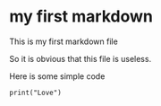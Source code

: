<!--
 * @Author: Rover
 * @Date: 2019-11-26 22:05:32
 * @LastEditors: Rover
 * @LastEditTime: 2019-11-26 22:11:20
 -->

# my first markdown

This is my first markdown file

So it is obvious that this file is useless.

Here is some simple code

    print("Love")
